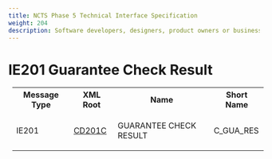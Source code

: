 ```yaml
---
title: NCTS Phase 5 Technical Interface Specification
weight: 204
description: Software developers, designers, product owners or business analysts. Integrate your software with the ERMIS service
---
```

# IE201 Guarantee Check Result
<table cellspacing="0" style="border-collapse:collapse;margin-left:6pt">
 <tr>
  <th>
   Message Type
  </th>
  <th>
   XML Root
  </th>
  <th>
   Name
  </th>
  <th>
   Short Name
  </th>
 </tr>
 <tr style="height:14pt">
  <td style="">
   <p class="s3" style="">
    IE201
   </p>
  </td>
  <td style="">
   <a href="https://github.com/hmrc/transit-movements-validator/blob/main/conf/xsd/cd201c.xsd">
    CD201C
   </a>
  </td>
  <td style="">
   <p class="s3" style="">
    GUARANTEE CHECK RESULT
   </p>
  </td>
  <td style="">
   C_GUA_RES
  </td>
 </tr>
</table>